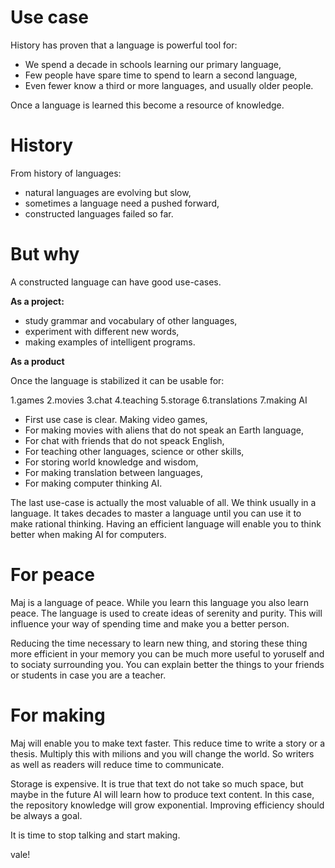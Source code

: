 # Use case


History has proven that a language is powerful tool for: 

* We spend a decade in schools learning our primary language,
* Few people have spare time to spend to learn a second language,
* Even fewer know a third or more languages, and usually older people.

Once a language is learned this become a resource of knowledge.

# History

From history of languages:

* natural languages are evolving but slow,
* sometimes a language need a pushed forward,
* constructed languages failed so far.

# But why

A constructed language can have good use-cases.

**As a project:**

* study grammar and vocabulary of other languages,
* experiment with different new words,
* making examples of intelligent programs.

**As a product**

Once the language is stabilized it can be usable for:

1.games 
2.movies
3.chat
4.teaching
5.storage
6.translations
7.making AI

* First use case is clear. Making video games,
* For making movies with aliens that do not speak an Earth language,
* For chat with friends that do not speack English,
* For teaching other languages, science or other skills,
* For storing world knowledge and wisdom,
* For making translation between languages,
* For making computer thinking AI.

The last use-case is actually the most valuable of all. We think usually in a language. It takes decades to master a language until you can use it to make rational thinking. Having an efficient language will enable you to think better when making AI for computers.

# For peace

Maj is a language of peace. While you learn this language you also learn peace. The language is used to create ideas of serenity and purity. This will influence your way of spending time and make you a better person.

Reducing the time necessary to learn new thing, and storing these thing more efficient in your memory you can be much more useful to yoruself and to sociaty surrounding you. You can explain better the things to your friends or students in case you are a teacher.

# For making

Maj will enable you to make text faster. This reduce time to write a story or a thesis. Multiply this with milions and you will change the world. So writers as well as readers will reduce time to communicate.

Storage is expensive. It is true that text do not take so much space, but maybe in the future AI will learn how to produce text content. In this case, the repository knowledge will grow exponential. Improving efficiency should be always a goal.

It is time to stop talking and start making.

vale!








